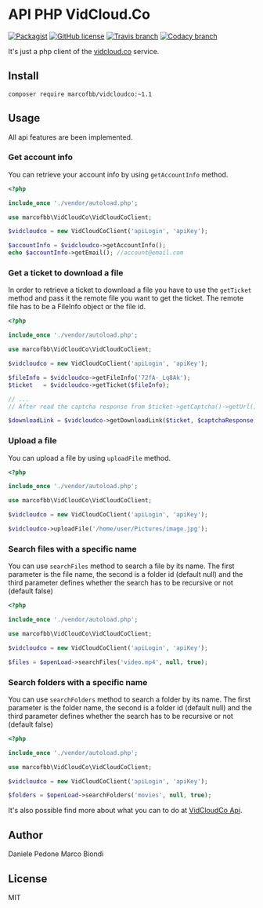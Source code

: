 # API PHP VidCloud.Co

[![Packagist](https://img.shields.io/packagist/v/ideneal/vidcloudco.svg?style=flat-square)](https://packagist.org/packages/marcofbb/vidcloudco)
[![GitHub license](https://img.shields.io/badge/license-MIT-blue.svg?style=flat-square)](https://raw.githubusercontent.com/marcofbb/VidCloudCo/master/LICENSE)
[![Travis branch](https://img.shields.io/travis/marcofbb/VidCloudCo/master.svg?style=flat-square)](https://travis-ci.org/marcofbb/VidCloudCo)
[![Codacy branch](https://img.shields.io/codacy/cbb3c5818734481bba83a1ecbf9e0f28/master.svg?style=flat-square)](https://www.codacy.com/app/ideneal-ztl/VidCloudCo)

It's just a php client of the [vidcloud.co](https://vidcloud.co/) service.

## Install

```
composer require marcofbb/vidcloudco:~1.1
```

## Usage
All api features are been implemented.

### Get account info

You can retrieve your account info by using `getAccountInfo` method.

```php
<?php

include_once './vendor/autoload.php';

use marcofbb\VidCloudCo\VidCloudCoClient;

$vidcloudco = new VidCloudCoClient('apiLogin', 'apiKey');

$accountInfo = $vidcloudco->getAccountInfo();
echo $accountInfo->getEmail(); //account@email.com
```

### Get a ticket to download a file

In order to retrieve a ticket to download a file you have to use
the `getTicket` method and pass it the remote file you want to get the ticket.
The remote file has to be a FileInfo object or the file id.

```php
<?php

include_once './vendor/autoload.php';

use marcofbb\VidCloudCo\VidCloudCoClient;

$vidcloudco = new VidCloudCoClient('apiLogin', 'apiKey');

$fileInfo = $vidcloudco->getFileInfo('72fA-_Lq8Ak');
$ticket   = $vidcloudco->getTicket($fileInfo);

// ...
// After read the captcha response from $ticket->getCaptcha()->getUrl()

$downloadLink = $vidcloudco->getDownloadLink($ticket, $captchaResponse);
```

### Upload a file

You can upload a file by using `uploadFile` method.

```php
<?php

include_once './vendor/autoload.php';

use marcofbb\VidCloudCo\VidCloudCoClient;

$vidcloudco = new VidCloudCoClient('apiLogin', 'apiKey');

$vidcloudco->uploadFile('/home/user/Pictures/image.jpg');
```

### Search files with a specific name

You can use `searchFiles` method to search a file by its name.
The first parameter is the file name, 
the second is a folder id (default null)
and the third parameter defines whether the search has to be recursive or not (default false)

```php
<?php

include_once './vendor/autoload.php';

use marcofbb\VidCloudCo\VidCloudCoClient;

$vidcloudco = new VidCloudCoClient('apiLogin', 'apiKey');

$files = $openLoad->searchFiles('video.mp4', null, true);
```

### Search folders with a specific name

You can use `searchFolders` method to search a folder by its name.
The first parameter is the folder name, 
the second is a folder id (default null)
and the third parameter defines whether the search has to be recursive or not (default false)

```php
<?php

include_once './vendor/autoload.php';

use marcofbb\VidCloudCo\VidCloudCoClient;

$vidcloudco = new VidCloudCoClient('apiLogin', 'apiKey');

$folders = $openLoad->searchFolders('movies', null, true);
```

It's also possible find more about what you can to do at [VidCloudCo Api](https://vidcloudco.co/api).

## Author

Daniele Pedone
Marco Biondi

## License

MIT

